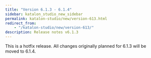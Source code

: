 ```yaml
---
title: "Version 6.1.3 - 6.1.4"
sidebar: katalon_studio_new_sidebar
permalink: katalon-studio/new/version-613.html
redirect_from:
    - "/katalon-studio/new/version-613/"
description: Release notes v6.1.3
---
```


This is a hotfix release. All changes originally planned for 6.1.3 will be moved to 6.1.4.

